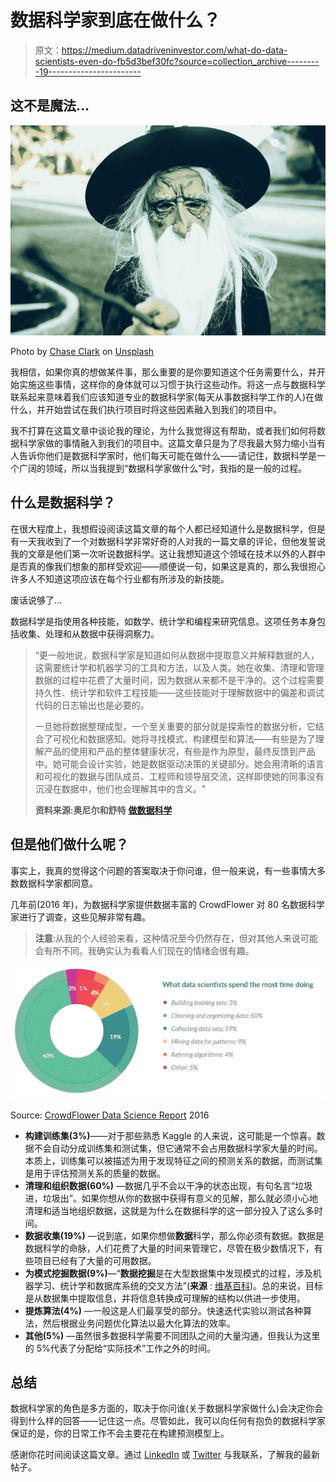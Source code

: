 # 数据科学家到底在做什么？

> 原文：<https://medium.datadriveninvestor.com/what-do-data-scientists-even-do-fb5d3bef30fc?source=collection_archive---------19----------------------->

## 这不是魔法…

![](img/d22eccdb1b137ca5d9d4e3f376ba17e2.png)

Photo by [Chase Clark](https://unsplash.com/@chaseelliottclark?utm_source=medium&utm_medium=referral) on [Unsplash](https://unsplash.com?utm_source=medium&utm_medium=referral)

我相信，如果你真的想做某件事，那么重要的是你要知道这个任务需要什么，并开始实施这些事情，这样你的身体就可以习惯于执行这些动作。将这一点与数据科学联系起来意味着我们应该知道专业的数据科学家(每天从事数据科学工作的人)在做什么，并开始尝试在我们执行项目时将这些因素融入到我们的项目中。

我不打算在这篇文章中谈论我的理论，为什么我觉得这有帮助，或者我们如何将数据科学家做的事情融入到我们的项目中。这篇文章只是为了尽我最大努力缩小当有人告诉你他们是数据科学家时，他们每天可能在做什么——请记住，数据科学是一个广阔的领域，所以当我提到“数据科学家做什么”时，我指的是一般的过程。

## 什么是数据科学？

在很大程度上，我想假设阅读这篇文章的每个人都已经知道什么是数据科学，但是有一天我收到了一个对数据科学非常好奇的人对我的一篇文章的评论，但他发誓说我的文章是他们第一次听说数据科学。这让我想知道这个领域在技术以外的人群中是否真的像我们想象的那样受欢迎——顺便说一句，如果这是真的，那么我很担心许多人不知道这项应该在每个行业都有所涉及的新技能。

废话说够了…

数据科学是指使用各种技能，如数学、统计学和编程来研究信息。这项任务本身包括收集、处理和从数据中获得洞察力。

> “更一般地说，数据科学家是知道如何从数据中提取意义并解释数据的人，这需要统计学和机器学习的工具和方法，以及人类。她在收集、清理和管理数据的过程中花费了大量时间，因为数据从来都不是干净的。这个过程需要持久性、统计学和软件工程技能——这些技能对于理解数据中的偏差和调试代码的日志输出也是必要的。
> 
> 一旦她将数据整理成型，一个至关重要的部分就是探索性的数据分析，它结合了可视化和数据感知。她将寻找模式、构建模型和算法——有些是为了理解产品的使用和产品的整体健康状况，有些是作为原型，最终反馈到产品中。她可能会设计实验，她是数据驱动决策的关键部分。她会用清晰的语言和可视化的数据与团队成员、工程师和领导层交流，这样即使她的同事没有沉浸在数据中，他们也会理解其中的含义。"
> 
> **资料来源:奥尼尔和舒特** [**做数据科学**](https://www.amazon.co.uk/Doing-Data-Science-Straight-Frontline/dp/1449358659)

## 但是他们做什么呢？

事实上，我真的觉得这个问题的答案取决于你问谁，但一般来说，有一些事情大多数数据科学家都同意。

几年前(2016 年)，为数据科学家提供数据丰富的 CrowdFlower 对 80 名数据科学家进行了调查，这些见解非常有趣。

> **注意**:从我的个人经验来看，这种情况至今仍然存在，但对其他人来说可能会有所不同。我确实认为看看人们现在的情绪会很有趣。

![](img/004a4c61623e42c918cc8cd2d35cf9ce.png)

Source: [CrowdFlower Data Science Report](https://visit.figure-eight.com/rs/416-ZBE-142/images/CrowdFlower_DataScienceReport_2016.pdf) 2016

*   **构建训练集(3%)**——对于那些熟悉 Kaggle 的人来说，这可能是一个惊喜。数据不会自动分成训练集和测试集，但它通常不会占用数据科学家大量的时间。本质上，训练集可以被描述为用于发现特征之间的预测关系的数据，而测试集是用于评估预测关系的质量的数据。
*   **清理和组织数据(60%)** —数据几乎不会以干净的状态出现，有句名言“垃圾进，垃圾出”。如果你想从你的数据中获得有意义的见解，那么就必须小心地清理和适当地组织数据，这就是为什么在数据科学的这一部分投入了这么多时间。
*   **数据收集(19%)** —说到底，如果你想做**数据**科学，那么你必须有数据。数据是数据科学的命脉，人们花费了大量的时间来管理它，尽管在极少数情况下，有些项目已经有了大量的可用数据。
*   **为模式挖掘数据(9%)**—“**数据挖掘**是在大型数据集中发现模式的过程，涉及机器学习、统计学和数据库系统的交叉方法”(**来源** : [维基百科](https://en.wikipedia.org/wiki/Data_mining))。总的来说，目标是从数据集中提取信息，并将信息转换成可理解的结构以供进一步使用。
*   **提炼算法(4%)** —一般这是人们最享受的部分。快速迭代实验以测试各种算法，然后根据业务问题优化算法以最大化算法的效率。
*   **其他(5%)** —虽然很多数据科学需要不同团队之间的大量沟通，但我认为这里的 5%代表了分配给“实际技术”工作之外的时间。

## **总结**

数据科学家的角色是多方面的，取决于你问谁(关于数据科学家做什么)会决定你会得到什么样的回答——记住这一点。尽管如此，我可以向任何有抱负的数据科学家保证的是，你的日常工作不会主要花在构建预测模型上。

感谢你花时间阅读这篇文章。通过 [LinkedIn](https://www.linkedin.com/in/kurtispykes/) 或 [Twitter](https://twitter.com/KurtisPykes) 与我联系，了解我的最新帖子。